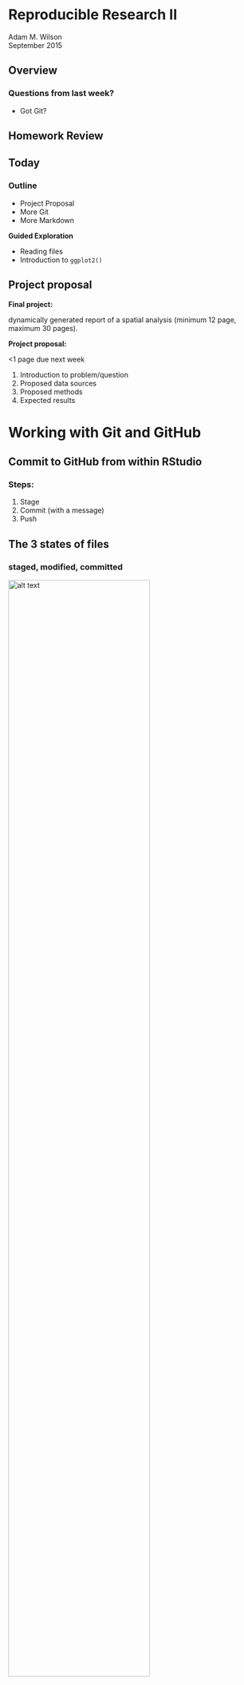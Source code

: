 # Reproducible Research II
Adam M. Wilson  
September 2015  




## Overview

### Questions from last week?

* Got Git?

## Homework Review

##  Today

### Outline

  * Project Proposal
  * More Git
  * More Markdown
  
**Guided Exploration**

  * Reading files
  * Introduction to `ggplot2()`

## Project proposal

**Final project:** 

dynamically generated report of a spatial analysis (minimum 12 page, maximum 30 pages).  

**Project proposal:**

<1 page due next week

1. Introduction to problem/question
2. Proposed data sources
3. Proposed methods
4. Expected results



# Working with Git and GitHub


## Commit to GitHub from within RStudio

### Steps:

1. Stage
2. Commit (with a message)
3. Push

## The 3 states of files

### staged, modified, committed
<img src="assets/staging.png" alt="alt text" width="75%">

The important stuff is hidden in the `.git` folder.



## Staging
<img src="assets/Stage.png" alt="alt text" width="75%">

Select which files you want to commit.

## Committing
<img src="assets/Commit.png" alt="alt text" width="100%">

Add a _commit message_ and click commit.

## Syncing (`push`)
<img src="assets/Push.png" alt="alt text" width="100%">

Click the green arrow to sync with GitHub.

## Github

<img src="assets/Github.png" alt="alt text" width="100%">

Files are updated/stored on GitHub

## Git File Lifecycle

<img src="assets/Lifecycle.png" alt="alt text" width="100%">


## Git command line from RStudio

RStudio has limited functionality.  

<img src="assets/CommandLine.png" alt="alt text" width="75%">


## Git help

```{}
$ git help <verb>
$ git <verb> --help
$ man git-<verb>
```
For example, you can get the manpage help for the config command by running `git help config`

## Git status
<img src="assets/GitCL.png" alt="alt text" width="75%">

Similar to info in git tab in RStudio

## Git config
`git config` shows you all the git configuration settings:

* `user.email`
* `remote.origin.url`  (e.g. to connect to GitHub)

## Branching
Branches used to develop features isolated from each other. 
<img src="assets/merge.png" alt="alt text" width="100%">

Default: _master_ branch. Use other branches for development/collaboration and merge them back upon completion.

## Basic Branching

```{}
$ git checkout -b devel   # create new branch and switch to it


$ git checkout master  #switch back to master
$ git merge devel  #merge in changes from devel branch
```
But we won't do much with branching in this course...

## Git Has Integrity
Everything _checksummed_ before storage and then referred by _checksum_. 

> It’s impossible to change the contents of any file or directory without Git knowing. You can’t lose information in transit or get file corruption without Git being able to detect it.

A 40-character hexadecimal SHA-1 hash:

`24b9da6552252987aa493b52f8696cd6d3b00373`

## Checksum
A way of reducing digital information to a unique ID:

<img src="assets/checksum.jpg" alt="alt text" width="50%">

Git doesn't care about filenames, extensions, etc.  It' the information that matters...


## Git can do far more!

Check out the (free) book [ProGIT](https://git-scm.com/book/en/v2)

<img src="assets/progit2.png" alt="alt text" width="30%">


Or the [cheatsheet](https://training.github.com/kit/downloads/github-git-cheat-sheet.pdf).

## Philosphy  
Remember, the data and code are _real_, the products (tables, figures) are ephemeral...  

# RMarkdown

## RMarkdown: workflow
<img src="assets/Rmarkdown01.png" alt="alt text" width="100%">

## RMarkdown: new file
<img src="assets/Rmarkdown02.png" alt="alt text" width="100%">

## RMarkdown: syntax
<img src="assets/Rmarkdown03.png" alt="alt text" width="70%">

## RMarkdown: output
<img src="assets/Rmarkdown04.png" alt="alt text" width="100%">

## RMarkdown: code
<img src="assets/Rmarkdown05.png" alt="alt text" width="90%">

## RMarkdown: chunks
Option      default   effect
----        ---       ----
`eval`        `TRUE`      Evalute the code and include the results
`echo`        `TRUE`      Display the code along with its results
`warning`     `TRUE`      Display warnings
`error`       `FALSE`     Display errors
`message`     `TRUE`      Display messages
`tidy`        `FALSE`     Reformat code to make it 'tidy'
`results`     "markup"    "markup", "asis","hold","hide"
`cache`       `FALSE`     Cache results for future renders
`comment`     `"##"`      Comment character to preface results
`fig.width`   7           Width in inches for plots
`fig.height`  7           Height in inches for plots

## Chunk examples

R Code Chunks: Displaying Plots

<img src="assets/figure.png" alt="alt text" width="80%">

<img src="04_Reproducibile_files/figure-html/unnamed-chunk-2-1.png" title="" alt="" style="display: block; margin: auto;" />

## Global chunk options

Use  chunk options throughout a document:
<img src="assets/globalOptions.png" alt="alt text" width="100%">


## RMarkdown: render

<img src="assets/Rmarkdown06.png" alt="alt text" width="100%">


## Visualize .md on GitHub

Update the YAML header to keep the markdown file

From this:

```r
title: "Untitled"
author: "Adam M. Wilson"
date: "September 21, 2015"
output: html_document
```

To this:

```r
title: "Demo"
author: "Adam M. Wilson"
date: "September 21, 2015"
output: 
  html_document:
      keep_md: true
```

And click `knit HTML` to generate the output

## Visualize example
<img src="assets/ghmd.png" alt="alt text" width="75%">


## Explore markdown<->Git

1. Use _File -> New File -> R Markdown_ to create a new markdown file.  
2. Use the Cheatsheet to add sections (`#` and `##`) and some example narrative.  
3. `Stage`, `Commit`, `Push`!
4. Make more changes then `Stage`, `Commit`, `Push`!
4. Explore the markdown file on your GitHub website.  

<br>

### Take 15 minutes & ask questions!


## Colophon

Licensing: 
* Presentation: [CC-BY-3.0 ](http://creativecommons.org/licenses/by/3.0/us/)
* Source code: [MIT](http://opensource.org/licenses/MIT) 

